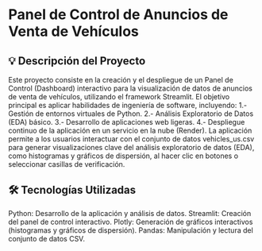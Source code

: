 # Panel de Control de Anuncios de Venta de Vehículos
## 💡 Descripción del Proyecto
Este proyecto consiste en la creación y el despliegue de un Panel de Control (Dashboard) interactivo para la visualización de datos de anuncios de venta de vehículos, utilizando el framework Streamlit.
El objetivo principal es aplicar habilidades de ingeniería de software, incluyendo:
1.- Gestión de entornos virtuales de Python.
2.- Análisis Exploratorio de Datos (EDA) básico.
3.- Desarrollo de aplicaciones web ligeras.
4.- Despliegue continuo de la aplicación en un servicio en la nube (Render).
La aplicación permite a los usuarios interactuar con el conjunto de datos vehicles_us.csv para generar visualizaciones clave del análisis exploratorio de datos (EDA), como histogramas y gráficos de dispersión, al hacer clic en botones o seleccionar casillas de verificación.
## 🛠️ Tecnologías Utilizadas
Python: Desarrollo de la aplicación y análisis de datos.
Streamlit: Creación del panel de control interactivo.
Plotly:	Generación de gráficos interactivos (histogramas y gráficos de dispersión).
Pandas:	Manipulación y lectura del conjunto de datos CSV.

